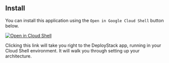 ## Install
You can install this application using the `Open in Google Cloud Shell` button 
below. 
<!-- TODO: remove reference to the deploystack-enable branch when it pushes to main -->
<a href="https://ssh.cloud.google.com/cloudshell/editor?cloudshell_git_repo=https%3A%2F%2Fgithub.com%2Ftpryan%2Fmicroservices-demo&shellonly=true&cloudshell_image=gcr.io/ds-artifacts-cloudshell/deploystack_custom_image&cloudshell_git_branch=deploystack-enable" target="_new">
    <img alt="Open in Cloud Shell" src="https://gstatic.com/cloudssh/images/open-btn.svg">
</a>

Clicking this link will take you right to the DeployStack app, running in your 
Cloud Shell environment. It will walk you through setting up your architecture.  